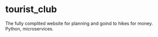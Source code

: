 # tourist_club
The fully complited website for planning and goind to hikes for money. Python, microservices.
